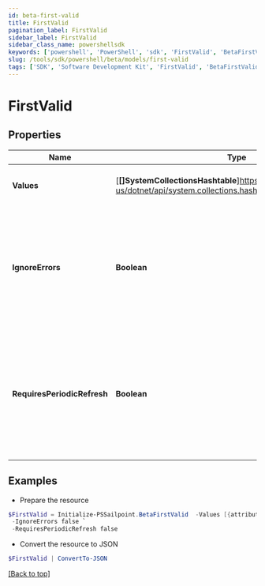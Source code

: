 ```yaml
---
id: beta-first-valid
title: FirstValid
pagination_label: FirstValid
sidebar_label: FirstValid
sidebar_class_name: powershellsdk
keywords: ['powershell', 'PowerShell', 'sdk', 'FirstValid', 'BetaFirstValid'] 
slug: /tools/sdk/powershell/beta/models/first-valid
tags: ['SDK', 'Software Development Kit', 'FirstValid', 'BetaFirstValid']
---
```



# FirstValid

## Properties

Name | Type | Description | Notes
------------ | ------------- | ------------- | -------------
**Values** | [**[]SystemCollectionsHashtable**]https://learn.microsoft.com/en-us/dotnet/api/system.collections.hashtable?view=net-9.0 | An array of attributes to evaluate for existence. | [required]
**IgnoreErrors** | **Boolean** | a true or false value representing to move on to the next option if an error (like an Null Pointer Exception) were to occur. | [optional] [default to $false]
**RequiresPeriodicRefresh** | **Boolean** | A value that indicates whether the transform logic should be re-evaluated every evening as part of the identity refresh process | [optional] [default to $false]

## Examples

- Prepare the resource
```powershell
$FirstValid = Initialize-PSSailpoint.BetaFirstValid  -Values [{attributes={sourceName=Active Directory, attributeName=sAMAccountName}, type=accountAttribute}, {attributes={sourceName=Okta, attributeName=login}, type=accountAttribute}, {attributes={sourceName=HR Source, attributeName=employeeID}, type=accountAttribute}] `
 -IgnoreErrors false `
 -RequiresPeriodicRefresh false
```

- Convert the resource to JSON
```powershell
$FirstValid | ConvertTo-JSON
```


[[Back to top]](#) 

